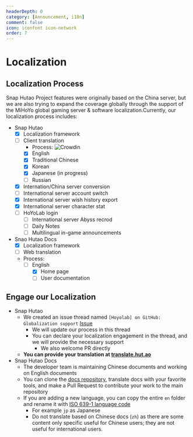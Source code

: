 ```yaml
---
headerDepth: 0
category: [Announcement, i18n]
comment: false
icon: iconfont icon-network
order: 7
---
```


# Localization

## Localization Process

Snap Hutao Project features were originally based on the China server, but we are also trying to expand the coverage globally through the support of the MiHoYo global gaming server & software localization.Currently, our localization process includes:

- Snap Hutao
  - [x] Localization framework
  - [ ] Client translation
    - Process: ![Crowdin](https://badges.crowdin.net/snap-hutao/localized.svg)
    - [x] English
    - [x] Traditional Chinese
    - [x] Korean
    - [x] Japanese (in progress)
    - [ ] Russian
  - [x] Internation/China server conversion
  - [ ] International server account switch
  - [x] International server wish history export
  - [x] International server character stat
  - [ ] HoYoLab login
    - [ ] International server Abyss recrod
    - [ ] Daily Notes
    - [ ] Multilingual in-game announcements
- Snao Hutao Docs
  - [x] Localization framework
  - [ ] Web translation
  - Process:
    - [ ] English
      - [x] Home page
      - [ ] User documentation

## Engage our Localization

- Snap Hutao
  - We created an issue thread named `[Hoyolab] on GitHub: Globalization support` [Issue](https://github.com/DGP-Studio/Snap.Hutao/issues/144)
    - We will update our process in this thread
    - You can declare your localization engagement in the thread, and we will provide the necessary support
      - We also welcome PR directly
  - **You can provide your translation at [translate.hut.ao](https://translate.hut.ao)**
- Snap Hutao Docs
  - The developer team is maintaining Chinese documents and working on English documents
  - You can clone the [docs repository](https://github.com/DGP-Studio), translate docs with your
    favorite tools, and make a Pull Request to contribute your work to the main repository
  - If you are adding a new language, you can copy the entire `en` folder and rename it with [ISO 639-1 language code](https://en.wikipedia.org/wiki/List_of_ISO_639-1_codes)
    - For example `jp` as Japanese
    - Do not translate based on Chinese docs (`zh`) as there are some content only specific useful for Chinese users; they are not useful for international users.
